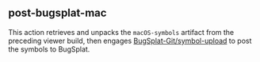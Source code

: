 ## post-bugsplat-mac

This action retrieves and unpacks the `macOS-symbols` artifact from the
preceding viewer build, then engages
[BugSplat-Git/symbol-upload](https://github.com/BugSplat-Git/symbol-upload) to
post the symbols to BugSplat.